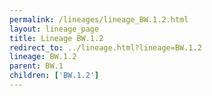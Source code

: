 ```yaml
---
permalink: /lineages/lineage_BW.1.2.html
layout: lineage_page
title: Lineage BW.1.2
redirect_to: ../lineage.html?lineage=BW.1.2
lineage: BW.1.2
parent: BW.1
children: ['BW.1.2']
---
```

